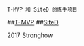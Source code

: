 
```
T-MVP 和 SiteD 的练手项目
```
##[T-MVP](https://github.com/north2016/T-MVP)
##[SiteD](https://github.com/noear/SiteD)


2017 Stronghow


